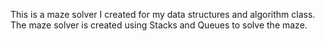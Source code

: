 This is a maze solver I created for my data structures and algorithm class. The maze solver is created using Stacks and Queues to solve the maze.
